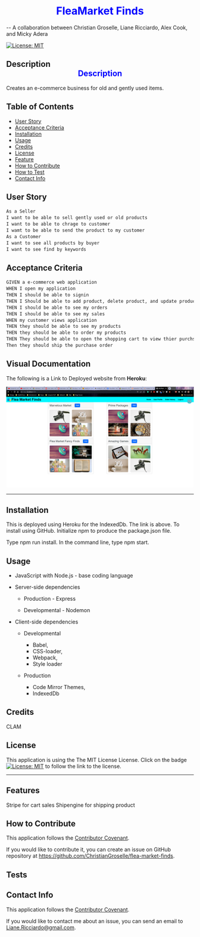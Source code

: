# <center><font color="blue">**FleaMarket Finds**</font></center>
-- A collaboration between Christian Groselle, Liane Ricciardo, Alex Cook, and Micky Adera

[![License: MIT](https://img.shields.io/badge/License-MIT-yellow.svg)](https://opensource.org/licenses/MIT)

## Description<center><font color="blue">**Description**</font></center>

Creates an e-commerce business for old and gently used items.

## Table of Contents
  
- [User Story](#userstory)
- [Acceptance Criteria](#acceptance-criteria)
- [Installation](#installation)
- [Usage](#usage)
- [Credits](#credits)
- [License](#license)
- [Feature](#features)
- [How to Contribute](#contribute)
- [How to Test](#test)
- [Contact Info](#contact) 

## User Story

```md
As a Seller
I want to be able to sell gently used or old products
I want to be able to chrage to customer
I wamt to be able to send the product to my customer
As a Customer
I want to see all products by buyer
I want to see find by keywords
```

## Acceptance Criteria

```md
GIVEN a e-commerce web application
WHEN I open my application
THEN I should be able to signin
THEN I Should be able to add product, delete product, and update product
THEN I should be able to see my orders
THEN I should be able to see my sales
WHEN my customer views application
THEN they should be able to see my products
THEN they should be able to order my products
THEN They should be able to open the shopping cart to view thier purchse(s)
Then they should ship the purchase order

```

## Visual Documentation

The following is a Link to Deployed website from **Heroku**:

[![ScreenShot of Application](./client/public/images/Screenshot%202023-02-23%20152456.png "Link to website")](https://flea-market-finds.herokuapp.com/)
***

## Installation

This is deployed using Heroku for the IndexedDb. The link is above.
To install using GitHub. Initialize npm to produce the package.json file.

Type npm run install. 
In the command line, type npm start.

## Usage
- JavaScript with Node.js - base coding language

- Server-side dependencies
  - Production - Express
  
  - Developmental - Nodemon

- Client-side dependencies
  - Developmental
    -  Babel,
    -  CSS-loader,
    -  Webpack,
    -  Style loader
  
  - Production
    - Code Mirror Themes,
    - IndexedDb

## Credits

CLAM

## License

This application is using the The MIT License License. Click on the badge  [![License: MIT](https://img.shields.io/badge/License-MIT-yellow.svg)](https://opensource.org/licenses/MIT)  to follow the link to the license.

---

## Features

Stripe for cart sales
Shipengine for shipping product

## How to Contribute

This application follows the [Contributor Covenant](https://www.contributor-covenant.org/).

If you would like to contribute it, you can create an issue on GitHub repository at https://github.com/ChristianGroselle/flea-market-finds. 

## Tests


  
## Contact Info

This application follows the [Contributor Covenant](https://www.contributor-covenant.org/).

If you would like to contact me about an issue, you can send an email to Liane.Ricciardo@gmail.com.
